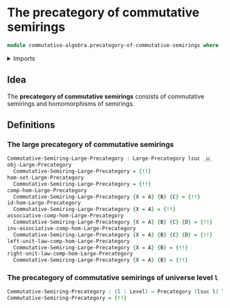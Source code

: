# The precategory of commutative semirings

```agda
module commutative-algebra.precategory-of-commutative-semirings where
```

<details><summary>Imports</summary>

```agda
open import category-theory.large-precategories
open import category-theory.precategories

open import commutative-algebra.commutative-semirings
open import commutative-algebra.homomorphisms-commutative-semirings

open import foundation.universe-levels
```

</details>

## Idea

The **precategory of commutative semirings** consists of commutative semirings
and homomorphisms of semirings.

## Definitions

### The large precategory of commutative semirings

```agda
Commutative-Semiring-Large-Precategory : Large-Precategory lsuc _⊔_
obj-Large-Precategory
  Commutative-Semiring-Large-Precategory = {!!}
hom-set-Large-Precategory
  Commutative-Semiring-Large-Precategory = {!!}
comp-hom-Large-Precategory
  Commutative-Semiring-Large-Precategory {X = A} {B} {C} = {!!}
id-hom-Large-Precategory
  Commutative-Semiring-Large-Precategory {X = A} = {!!}
associative-comp-hom-Large-Precategory
  Commutative-Semiring-Large-Precategory {X = A} {B} {C} {D} = {!!}
inv-associative-comp-hom-Large-Precategory
  Commutative-Semiring-Large-Precategory {X = A} {B} {C} {D} = {!!}
left-unit-law-comp-hom-Large-Precategory
  Commutative-Semiring-Large-Precategory {X = A} {B} = {!!}
right-unit-law-comp-hom-Large-Precategory
  Commutative-Semiring-Large-Precategory {X = A} {B} = {!!}
```

### The precategory of commutative semirings of universe level `l`

```agda
Commutative-Semiring-Precategory : (l : Level) → Precategory (lsuc l) l
Commutative-Semiring-Precategory = {!!}
```
